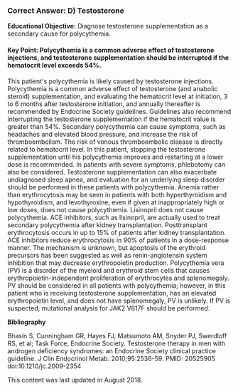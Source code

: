
### Correct Answer: D) Testosterone 

**Educational Objective:** Diagnose testosterone supplementation as a secondary cause for polycythemia.

#### **Key Point:** Polycythemia is a common adverse effect of testosterone injections, and testosterone supplementation should be interrupted if the hematocrit level exceeds 54%.

This patient's polycythemia is likely caused by testosterone injections. Polycythemia is a common adverse effect of testosterone (and anabolic steroid) supplementation, and evaluating the hematocrit level at initiation, 3 to 6 months after testosterone initiation, and annually thereafter is recommended by Endocrine Society guidelines. Guidelines also recommend interrupting the testosterone supplementation if the hematocrit value is greater than 54%. Secondary polycythemia can cause symptoms, such as headaches and elevated blood pressure, and increase the risk of thromboembolism. The risk of venous thromboembolic disease is directly related to hematocrit level. In this patient, stopping the testosterone supplementation until his polycythemia improves and restarting at a lower dose is recommended. In patients with severe symptoms, phlebotomy can also be considered. Testosterone supplementation can also exacerbate undiagnosed sleep apnea, and evaluation for an underlying sleep disorder should be performed in these patients with polycythemia.
Anemia rather than erythrocytosis may be seen in patients with both hyperthyroidism and hypothyroidism, and levothyroxine, even if given at inappropriately high or low doses, does not cause polycythemia.
Lisinopril does not cause polycythemia. ACE inhibitors, such as lisinopril, are actually used to treat secondary polycythemia after kidney transplantation. Posttransplant erythrocytosis occurs in up to 15% of patients after kidney transplantation. ACE inhibitors reduce erythrocytosis in 90% of patients in a dose-response manner. The mechanism is unknown, but apoptosis of the erythroid precursors has been suggested as well as renin-angiotensin system inhibition that may decrease erythropoietin production.
Polycythemia vera (PV) is a disorder of the myeloid and erythroid stem cells that causes erythropoietin-independent proliferation of erythrocytes and splenomegaly. PV should be considered in all patients with polycythemia; however, in this patient who is receiving testosterone supplementation, has an elevated erythropoietin level, and does not have splenomegaly, PV is unlikely. If PV is suspected, mutational analysis for JAK2 V617F should be performed.

**Bibliography**

Bhasin S, Cunningham GR, Hayes FJ, Matsumoto AM, Snyder PJ, Swerdloff RS, et al; Task Force, Endocrine Society. Testosterone therapy in men with androgen deficiency syndromes: an Endocrine Society clinical practice guideline. J Clin Endocrinol Metab. 2010;95:2536-59. PMID: 20525905 doi:10.1210/jc.2009-2354

This content was last updated in August 2018.